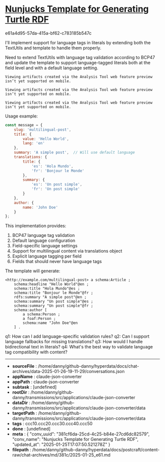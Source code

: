 # [Nunjucks Template for Generating Turtle RDF](https://claude.ai/chat/381cf6da-25cd-4c25-b84e-27cd6dc82579)

e61a4d95-57da-415a-bf62-c783185b547c

 I'll implement support for language tags in literals by extending both the TextUtils and template to handle them properly.

<antThinking>Need to extend TextUtils with language tag validation according to BCP47 and update the template to support language-tagged literals both at the field level and with a default language setting.</antThinking>
```
Viewing artifacts created via the Analysis Tool web feature preview isn’t yet supported on mobile.
```


```
Viewing artifacts created via the Analysis Tool web feature preview isn’t yet supported on mobile.
```


```
Viewing artifacts created via the Analysis Tool web feature preview isn’t yet supported on mobile.
```



Usage example:

```javascript
const message = {
    slug: 'multilingual-post',
    title: {
        value: 'Hello World',
        lang: 'en'
    },
    summary: 'A simple post',  // Will use default language
    translations: {
        title: {
            'es': 'Hola Mundo',
            'fr': 'Bonjour le Monde'
        },
        summary: {
            'es': 'Un post simple',
            'fr': 'Un post simple'
        }
    },
    author: {
        name: 'John Doe'
    }
};
```

This implementation provides:

1. BCP47 language tag validation
2. Default language configuration
3. Field-specific language settings
4. Support for multilingual content via translations object
5. Explicit language tagging per field
6. Fields that should never have language tags

The template will generate:

```turtle
<http://example.com/multilingual-post> a schema:Article ;
    schema:headline "Hello World"@en ;
    schema:title "Hola Mundo"@es ;
    schema:title "Bonjour le Monde"@fr ;
    rdfs:summary "A simple post"@en ;
    schema:summary "Un post simple"@es ;
    schema:summary "Un post simple"@fr ;
    schema:author [
        a schema:Person ;
        a foaf:Person ;
        schema:name "John Doe"@en
    ] .
```

q1: How can I add language-specific validation rules?
q2: Can I support language fallbacks for missing translations?
q3: How would I handle bidirectional text in literals?
q4: What's the best way to validate language tag compatibility with content?

---

* **sourceFile** : /home/danny/github-danny/hyperdata/docs/chat-archives/data-2025-01-26-19-11-29/conversations.json
* **appName** : claude-json-converter
* **appPath** : claude-json-converter
* **subtask** : [undefined]
* **rootDir** : /home/danny/github-danny/transmissions/src/applications/claude-json-converter
* **dataDir** : /home/danny/github-danny/transmissions/src/applications/claude-json-converter/data
* **targetPath** : /home/danny/github-danny/transmissions/src/applications/claude-json-converter/data
* **tags** : ccc10.ccc20.ccc30.ccc40.ccc50
* **done** : [undefined]
* **meta** : {
  "conv_uuid": "381cf6da-25cd-4c25-b84e-27cd6dc82579",
  "conv_name": "Nunjucks Template for Generating Turtle RDF",
  "updated_at": "2025-01-25T17:07:50.521278Z"
}
* **filepath** : /home/danny/github-danny/hyperdata/docs/postcraft/content-raw/chat-archives/md/381c/2025-01-25_e61.md